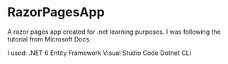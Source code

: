 # RazorPagesApp
A razor pages app created for .net learning purposes. I was following the tutorial from Microsoft Docs. 

I used:
.NET 6
Entity Framework
Visual Studio Code
Dotnet CLI
